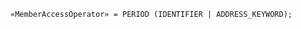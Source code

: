 <!-- This file is generated automatically by infrastructure scripts. Please don't edit by hand. -->

```{ .ebnf .slang-ebnf #MemberAccessOperator }
«MemberAccessOperator» = PERIOD (IDENTIFIER | ADDRESS_KEYWORD);
```
